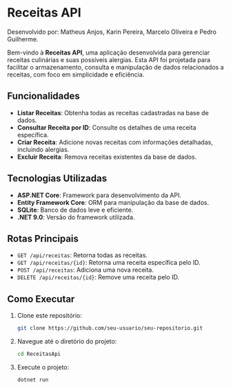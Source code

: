 # Receitas API
Desenvolvido por: Matheus Anjos, Karin Pereira, Marcelo Oliveira e Pedro Guilherme.

Bem-vindo à **Receitas API**, uma aplicação desenvolvida para gerenciar receitas culinárias e suas possíveis alergias. Esta API foi projetada para facilitar o armazenamento, consulta e manipulação de dados relacionados a receitas, com foco em simplicidade e eficiência.

## Funcionalidades

- **Listar Receitas**: Obtenha todas as receitas cadastradas na base de dados.
- **Consultar Receita por ID**: Consulte os detalhes de uma receita específica.
- **Criar Receita**: Adicione novas receitas com informações detalhadas, incluindo alergias.
- **Excluir Receita**: Remova receitas existentes da base de dados.

## Tecnologias Utilizadas

- **ASP.NET Core**: Framework para desenvolvimento da API.
- **Entity Framework Core**: ORM para manipulação da base de dados.
- **SQLite**: Banco de dados leve e eficiente.
- **.NET 9.0**: Versão do framework utilizada.

## Rotas Principais

- `GET /api/receitas`: Retorna todas as receitas.
- `GET /api/receitas/{id}`: Retorna uma receita específica pelo ID.
- `POST /api/receitas`: Adiciona uma nova receita.
- `DELETE /api/receitas/{id}`: Remove uma receita pelo ID.

## Como Executar

1. Clone este repositório:
   ```bash
   git clone https://github.com/seu-usuario/seu-repositorio.git

2. Navegue até o diretório do projeto:
   ```bash
   cd ReceitasApi
   
3. Execute o projeto:
   ```bash
   dotnet run
